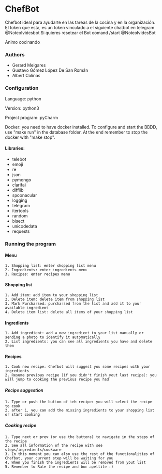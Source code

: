 # ChefBot
Chefbot ideal para ayudarte en las tareas de la cocina y en la organización.
El token que esta, es un token vinculado a el siguiente chatbot en telegram @Noteolvidesbot
Si quieres resetear el Bot comand /start @NoteolvidesBot

Animo cocinando
### Authors
* Gerard Melgares
* Gustavo Gómez López De San Román
* Albert Colinas

### Configuration
Language: python 

Version: python3 

Project program: pyCharm

Docker: you need to have docker installed. To configure and start the BBDD, use "make run" in the database folder.
At the end remember to stop the docker with "make stop".

#### Libraries:
* telebot
* emoji
* re
* json
* pymongo
* clarifai
* difflib
* spoonacular
* logging
* telegram
* itertools
* random
* bisect
* unicodedata
* requests

### Running the program
#### Menu
```
1. Shopping list: enter shopping list menu
2. Ingredients: enter ingredients menu
3. Recipes: enter recipes menu
```
#### Shopping list
```
1. Add item: add item to your shopping list 
2. Delete item: delete item from shopping list
3. Mark Purcharsed: purcharsed from the list and add it to your available ingredient
4. Delete item list: delete all items of your shopping list
```
#### Ingredients
```
1. Add ingredient: add a new ingredient to your list manually or sending a photo to identify it automatically
2. List ingredients: you can see all ingredients you have and delete them
```
#### Recipes
```
1. Cook new recipe: Chefbot will suggest you some recipes with your ingredients
2. Resume previous recipe (if you didn't finish yout last recipe): you will jump to cooking the previous recipe you had
```
##### Recipe suggestion
```
1. Type or push the button of teh recipe: you will select the recipe to cook
2. after 1, you can add the missing ingredients to your shopping list or start cooking
```
##### Cooking recipe
```
1. Type next or prev (or use the buttons) to navigate in the steps of the recipe 
2. See all information of the recipe with see steps/ingredients/cookware
3. In this moment you can also use the rest of the functionalities of Chefbot, your current step will be waiting for you
4. When you finish the ingredients will be removed from yout list
5. Remenber to Rate the recipe and bon apettite :)
```

